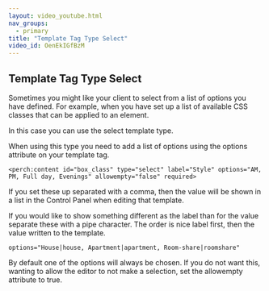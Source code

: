 ```yaml
---
layout: video_youtube.html
nav_groups:
  - primary
title: "Template Tag Type Select"
video_id: OenEkIGfBzM
---
```


## Template Tag Type Select

Sometimes you might like your client to select from a list of options you have defined. For example, when you have set up a list of available CSS classes that can be applied to an element.

In this case you can use the select template type.

When using this type you need to add a list of options using the options attribute on your template tag.

    <perch:content id="box_class" type="select" label="Style" options="AM, PM, Full day, Evenings" allowempty="false" required>

If you set these up separated with a comma, then the value will be shown in a list in the Control Panel when editing that template. 

If you would like to show something different as the label than for the value separate these with a pipe character. The order is nice label first, then the value written to the template.

    options="House|house, Apartment|apartment, Room-share|roomshare"

By default one of the options will always be chosen. If you do not want this, wanting to allow the editor to not make a selection, set the allowempty attribute to true.
